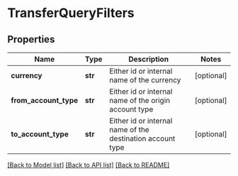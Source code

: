 # TransferQueryFilters

## Properties
Name | Type | Description | Notes
------------ | ------------- | ------------- | -------------
**currency** | **str** | Either id or internal name of the currency | [optional] 
**from_account_type** | **str** | Either id or internal name of the origin account type | [optional] 
**to_account_type** | **str** | Either id or internal name of the destination account type | [optional] 

[[Back to Model list]](../README.md#documentation-for-models) [[Back to API list]](../README.md#documentation-for-api-endpoints) [[Back to README]](../README.md)


